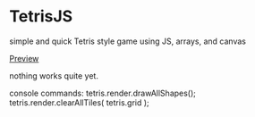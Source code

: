 # TetrisJS
simple and quick Tetris style game using JS, arrays, and canvas

[Preview](https://htmlpreview.github.io/?https://github.com/acidburner/TetrisJS/blob/master/TetrisJS.html)

nothing works quite yet. 

console commands: 
tetris.render.drawAllShapes();
tetris.render.clearAllTiles( tetris.grid );
